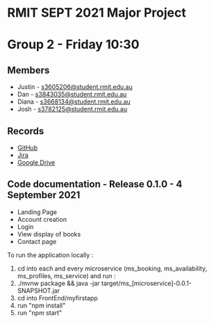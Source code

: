 # RMIT SEPT 2021 Major Project

# Group 2 - Friday 10:30

## Members
* Justin - s3605206@student.rmit.edu.au
* Dan - s3843035@student.rmit.edu.au
* Diana - s3668134@student.rmit.edu.au
* Josh - s3782125@student.rmit.edu.au

## Records

* [GitHub](https://github.com/justinnais/eucalyptus-sept)
* [Jira](https://eucalyptus-sept.atlassian.net/jira/your-work)
* [Google Drive](https://drive.google.com/drive/u/1/folders/1OUPVo1OoOhK8me4Oc5aunNAdwj1d99aG)

	
## Code documentation - Release 0.1.0 - 4 September 2021
* Landing Page
* Account creation
* Login
* View display of books
* Contact page
  

To run the application locally : 
1) cd into each and every microservice (ms_booking, ms_availability, ms_profiles, ms_service) and run :
2) ./mvnw package && java -jar target/ms_[microservice]-0.0.1-SNAPSHOT.jar
3) cd into FrontEnd/myfirstapp
4) run "npm install"
5) run "npm start"



